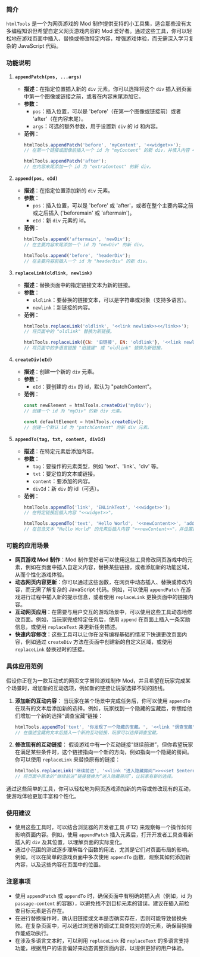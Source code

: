 ### 简介

`htmlTools` 是一个为网页游戏的 Mod 制作提供支持的小工具集，适合那些没有太多编程知识但希望自定义网页游戏内容的 Mod 爱好者。通过这些工具，你可以轻松地在游戏页面中插入、替换或修改特定内容，增强游戏体验，而无需深入学习复杂的 JavaScript 代码。

### 功能说明

1. **`appendPatch(pos, ...args)`**

   - **描述**：在指定位置插入新的 `div` 元素。你可以选择将这个 `div` 插入到页面中第一个图像或链接之前，或者在内容末尾添加它。
   - **参数**：
     - `pos`：插入位置，可以是 'before'（在第一个图像或链接前）或者 'after'（在内容末尾）。
     - `args`：可选的额外参数，用于设置新 `div` 的 id 和内容。
   - **范例**：
     ```js
     htmlTools.appendPatch('before', 'myContent', '<<widget>>');
     // 在第一个链接或图像前插入一个 id 为 "myContent" 的新 div，并填入内容 <<widget>>。

     htmlTools.appendPatch('after');
     // 在内容末尾添加一个 id 为 "extraContent" 的新 div。
     ```

2. **`append(pos, eId)`**

   - **描述**：在指定位置添加新的 `div` 元素。
   - **参数**：
     - `pos`：插入位置，可以是 'before' 或 'after'，或者在整个主要内容之前或之后插入 ('beforemain' 或 'aftermain')。
     - `eId`：新 `div` 元素的 id。
   - **范例**：
     ```js
     htmlTools.append('aftermain', 'newDiv');
     // 在主要内容末尾添加一个 id 为 "newDiv" 的新 div。

     htmlTools.append('before', 'headerDiv');
     // 在主要内容前插入一个 id 为 "headerDiv" 的新 div。
     ```

3. **`replaceLink(oldlink, newlink)`**

   - **描述**：替换页面中的指定链接文本为新的链接。
   - **参数**：
     - `oldlink`：要替换的链接文本，可以是字符串或对象（支持多语言）。
     - `newlink`：新链接的内容。
   - **范例**：
     ```js
     htmlTools.replaceLink('oldlink', '<<link newlink>><</link>>');
     // 将页面中的 "oldlink" 替换为新链接。

     htmlTools.replaceLink({CN: '旧链接', EN: 'oldlink'}, '<<link newlink>><</link>>');
     // 将页面中的多语言链接 "旧链接" 或 "oldlink" 替换为新链接。
     ```

4. **`createDiv(eId)`**

   - **描述**：创建一个新的 `div` 元素。
   - **参数**：
     - `eId`：要创建的 `div` 的 id，默认为 "patchContent"。
   - **范例**：
     ```js
     const newElement = htmlTools.createDiv('myDiv');
     // 创建一个 id 为 "myDiv" 的新 div 元素。

     const defaultElement = htmlTools.createDiv();
     // 创建一个默认 id 为 "patchContent" 的新 div 元素。
     ```

5. **`appendTo(tag, txt, content, divId)`**

   - **描述**：在特定元素后添加内容。
   - **参数**：
     - `tag`：要操作的元素类型，例如 'text'、'link'、'div' 等。
     - `txt`：要定位的文本或链接。
     - `content`：要添加的内容。
     - `divId`：新 `div` 的 id（可选）。
   - **范例**：
     ```js
     htmlTools.appendTo('link', 'ENLinkText', '<<widget>>');
     // 在特定链接后插入内容 "<<widget>>"。

     htmlTools.appendTo('text', 'Hello World', '<<newContent>>', 'additionalDiv');
     // 在包含文本 "Hello World" 的元素后插入内容 "<<newContent>>"，并设置新 div 的 id 为 "additionalDiv"。
     ```

### 可能的应用场景

- **网页游戏 Mod 制作**：Mod 制作爱好者可以使用这些工具修改网页游戏中的元素，例如在页面中插入自定义内容，替换某些链接，或者添加新的功能区域，从而个性化游戏体验。
- **动态网页内容更新**：你可以通过这些函数，在网页中动态插入、替换或修改内容，而无需了解复杂的 JavaScript 代码。例如，可以使用 `appendPatch` 在游戏进行过程中插入新的提示信息，或者使用 `replaceLink` 更换页面中的链接内容。
- **互动网页应用**：在需要与用户交互的游戏场景中，可以使用这些工具动态地修改页面。例如，当玩家完成特定任务后，使用 `append` 在页面上插入一条奖励信息，或使用 `replaceText` 来更新任务描述。
- **快速内容修改**：这些工具可以让你在没有编程基础的情况下快速更改页面内容，例如通过 `createDiv` 方法在页面中创建新的自定义区域，或使用 `replaceLink` 替换过时的链接。

### 具体应用范例

假设你正在为一款互动式的网页文字冒险游戏制作 Mod，并且希望在玩家完成某个场景时，增加新的互动选项，例如新的链接让玩家选择不同的路线。

1. **添加新的互动内容**：
   当玩家在某个场景中完成任务后，你可以使用 `appendTo` 在现有的文本后添加新的选择。例如，玩家找到一个隐藏的宝藏后，你想给他们增加一个新的选择“调查宝藏”链接：
   ```js
   htmlTools.appendTo('text', '你发现了一个隐藏的宝藏。', '<<link "调查宝藏">><<set $hasInvestigated to true>><</link>>', 'treasureOption');
   // 在描述宝藏的文本后插入一个新的互动链接，玩家可以选择调查宝藏。
   ```

2. **修改现有的互动链接**：
   假设游戏中有一个互动链接“继续前进”，但你希望玩家在满足某些条件时，这个链接指向一个新的方向，例如指向一个隐藏的房间。你可以使用 `replaceLink` 来替换原有的链接：
   ```js
   htmlTools.replaceLink('继续前进', '<<link "进入隐藏房间">><<set $enteredHiddenRoom to true>><</link>>');
   // 将页面中原本的“继续前进”链接替换为“进入隐藏房间”，让玩家有新的选择。
   ```

通过这些简单的工具，你可以轻松地为网页游戏添加新的内容或修改现有的互动，使游戏体验更加丰富和个性化。

### 使用建议

- 使用这些工具时，可以结合浏览器的开发者工具 (F12) 来观察每一个操作如何影响页面内容。例如，使用 `appendPatch` 插入元素后，打开开发者工具查看新插入的 `div` 及其位置，以理解页面的实际变化。
- 通过小范围的测试逐步理解每个函数的用法，尤其是它们对页面布局的影响。例如，可以在简单的游戏页面中多次使用 `appendTo` 函数，观察其如何添加新内容，以及这些内容在页面中的位置。

### 注意事项

- 使用 `appendPatch` 或 `appendTo` 时，确保页面中有明确的插入点（例如，id 为 `passage-content` 的容器），以避免找不到目标元素的错误。建议在插入前检查目标元素是否存在。
- 在进行替换操作时，确认旧链接或文本是否确实存在，否则可能导致替换失败。在复杂页面中，可以通过浏览器的调试工具查找对应的元素，确保替换操作能成功执行。
- 在涉及多语言文本时，可以利用 `replaceLink` 和 `replaceText` 的多语言支持功能，根据用户的语言偏好来动态调整页面内容，以提供更好的用户体验。
